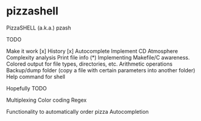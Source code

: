 # pizzashell
PizzaSHELL (a.k.a.) pzash

TODO

Make it work [x]
History [x]
Autocomplete
Implement CD
Atmosphere
Complexity analysis
Print file info
(*) Implementing Makefile/C awareness.
Colored output for file types, directories, etc.
Arithmetic operations
Backup/dump folder (copy a file with certain parameters into another folder)
Help command for shell

Hopefully TODO

Multiplexing
Color coding
Regex

Functionality to automatically order pizza
Autocompletion
